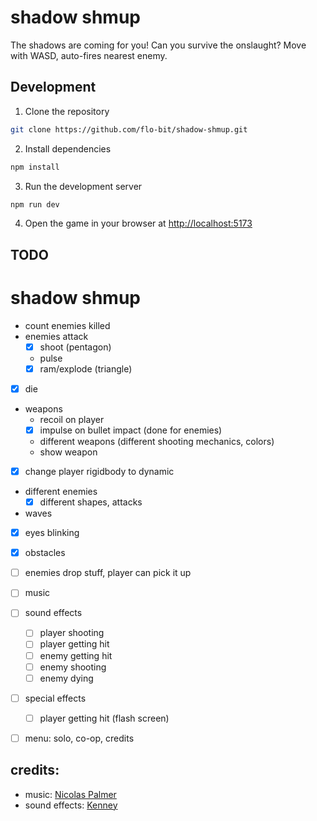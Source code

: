 # shadow shmup

The shadows are coming for you! Can you survive the onslaught? Move with WASD, auto-fires nearest enemy.

## Development

1. Clone the repository

```bash
git clone https://github.com/flo-bit/shadow-shmup.git
```

2. Install dependencies

```bash
npm install
```

3. Run the development server

```bash
npm run dev
```

4. Open the game in your browser at [http://localhost:5173](http://localhost:5173)


## TODO

# shadow shmup

- count enemies killed
- enemies attack
    - [x] shoot (pentagon)
    - pulse
    - [x] ram/explode (triangle)
- [x] die
- weapons
    - recoil on player
    - [x] impulse on bullet impact (done for enemies)
    - different weapons (different shooting mechanics, colors)
    - show weapon
- [x] change player rigidbody to dynamic
- different enemies
    - [x] different shapes, attacks
- waves
- [x] eyes blinking
- [x] obstacles
- [ ] enemies drop stuff, player can pick it up
- [ ] music
- [ ] sound effects
    - [ ] player shooting
    - [ ] player getting hit
    - [ ] enemy getting hit
    - [ ] enemy shooting
    - [ ] enemy dying
- [ ] special effects
    - [ ] player getting hit (flash screen)
- [ ] menu: solo, co-op, credits


## credits:

- music: [Nicolas Palmer](https://soundcloud.com/nicholas-palmer-4)
- sound effects: [Kenney](https://kenney.nl/)